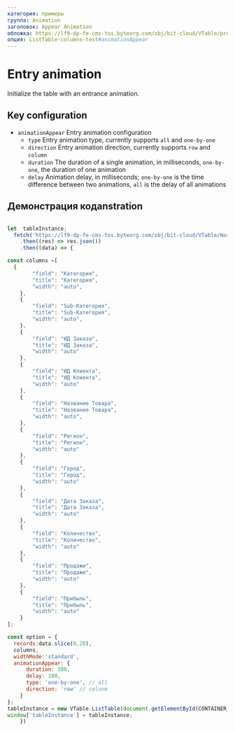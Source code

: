 ```yaml
---
категория: примеры
группа: Animation
заголовок: Appear Animation
обложка: https://lf9-dp-fe-cms-tos.byteorg.com/obj/bit-cloud/VTable/preview/appear-animation.gif
опция: ListTable-columns-text#animationAppear
---
```


# Entry animation

Initialize the table with an entrance animation.

## Key configuration

- `animationAppear` Entry animation configuration
  - `type` Entry animation type, currently supports `all` and `one-by-one`
  - `direction` Entry animation direction, currently supports `row` and `column`
  - `duration` The duration of a single animation, in milliseconds, `one-by-one`, the duration of one animation
  - `delay` Animation delay, in milliseconds; `one-by-one` is the time difference between two animations, `all` is the delay of all animations

## Демонстрация кодаnstration

```javascript livedemo template=vtable

let  tableInstance;
  fetch('https://lf9-dp-fe-cms-tos.byteorg.com/obj/bit-cloud/VTable/North_American_Superstore_data100.json')
    .then((res) => res.json())
    .then((data) => {

const columns =[
  {
        "field": "Категория",
        "title": "Категория",
        "width": "auto",
    },
    {
        "field": "Sub-Категория",
        "title": "Sub-Категория",
        "width": "auto",
    },
    {
        "field": "ИД Заказа",
        "title": "ИД Заказа",
        "width": "auto"
    },
    {
        "field": "ИД Клиента",
        "title": "ИД Клиента",
        "width": "auto"
    },
    {
        "field": "Название Товара",
        "title": "Название Товара",
        "width": "auto",
    },
    {
        "field": "Регион",
        "title": "Регион",
        "width": "auto"
    },
    {
        "field": "Город",
        "title": "Город",
        "width": "auto"
    },
    {
        "field": "Дата Заказа",
        "title": "Дата Заказа",
        "width": "auto"
    },
    {
        "field": "Количество",
        "title": "Количество",
        "width": "auto"
    },
    {
        "field": "Продажи",
        "title": "Продажи",
        "width": "auto"
    },
    {
        "field": "Прибыль",
        "title": "Прибыль",
        "width": "auto"
    }
];

const option = {
  records:data.slice(0,20),
  columns,
  widthMode:'standard',
  animationAppear: {
      duration: 300,
      delay: 100,
      type: 'one-by-one', // all
      direction: 'row' // colunm
    }
};
tableInstance = new VTable.ListTable(document.getElementById(CONTAINER_ID),option);
window['tableInstance'] = tableInstance;
    })
```
